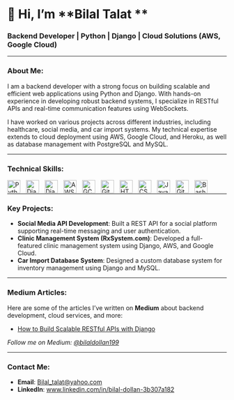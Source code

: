 # 👋 Hi, I’m **Bilal Talat **

### Backend Developer | Python | Django | Cloud Solutions (AWS, Google Cloud)

---

### **About Me:**

I am a backend developer with a strong focus on building scalable and efficient web applications using Python and Django. 
With hands-on experience in developing robust backend systems, I specialize in RESTful APIs and real-time communication features using WebSockets.

I have worked on various projects across different industries, including healthcare, social media, and car import systems. 
My technical expertise extends to cloud deployment using AWS, Google Cloud, and Heroku, as well as database management with PostgreSQL and MySQL.

---

### **Technical Skills:**
<img align="left" alt="Python" width="30px" style="padding-right:10px;" src="https://cdn.jsdelivr.net/gh/devicons/devicon/icons/python/python-plain.svg" />
<img align="left" alt="Django" width="30px" style="padding-right:10px;" src="https://cdn.jsdelivr.net/gh/devicons/devicon@latest/icons/django/django-plain-wordmark.svg" />          
<img align="left" alt="Django REST Framework" width="30px" style="padding-right:10px;" src="https://cdn.jsdelivr.net/gh/devicons/devicon@latest/icons/djangorest/djangorest-original.svg" />          
<img align="left" alt="AWS" width="30px" style="padding-right:10px;" src="https://cdn.jsdelivr.net/gh/devicons/devicon@latest/icons/amazonwebservices/amazonwebservices-original-wordmark.svg" />          
<img align="left" alt="GCP" width="30px" style="padding-right:10px;" src="https://cdn.jsdelivr.net/gh/devicons/devicon@latest/icons/googlecloud/googlecloud-original.svg" />          
<img align="left" alt="Git" width="30px" style="padding-right:10px;" src="https://cdn.jsdelivr.net/gh/devicons/devicon/icons/git/git-original.svg" />
<img align="left" alt="HTML" width="30px" style="padding-right:10px;" src="https://cdn.jsdelivr.net/gh/devicons/devicon/icons/html5/html5-plain.svg" />
<img align="left" alt="CSS" width="30px" style="padding-right:10px;" src="https://cdn.jsdelivr.net/gh/devicons/devicon/icons/css3/css3-plain.svg" />
<img align="left" alt="JavaScript" width="30px" style="padding-right:10px;" src="https://cdn.jsdelivr.net/gh/devicons/devicon/icons/javascript/javascript-plain.svg" />
<img align="left" alt="GitHub" width="30px" style="padding-right:10px;" src="https://cdn.jsdelivr.net/gh/devicons/devicon/icons/github/github-original.svg" />
<img align="left" alt="Bash" width="30px" style="padding-right:10px;" src="https://cdn.jsdelivr.net/gh/devicons/devicon/icons/bash/bash-original.svg" />
<br />

---

### **Key Projects:**
- **Social Media API Development**: Built a REST API for a social platform supporting real-time messaging and user authentication.
- **Clinic Management System (RxSystem.com)**: Developed a full-featured clinic management system using Django, AWS, and Google Cloud.
- **Car Import Database System**: Designed a custom database system for inventory management using Django and MySQL.

---

### **Medium Articles:**
Here are some of the articles I’ve written on **Medium** about backend development, cloud services, and more:

- [How to Build Scalable RESTful APIs with Django](https://medium.com/@bilaldollan199/mastering-rest-apis-key-principles-for-building-scalable-and-efficient-systems-f94d42ee5207)

*Follow me on Medium: [@bilaldollan199](https://medium.com/@bilaldollan199)*

---

### **Contact Me:**
- **Email**: Bilal_talat@yahoo.com
- **LinkedIn**: www.linkedin.com/in/bilal-dollan-3b307a182

